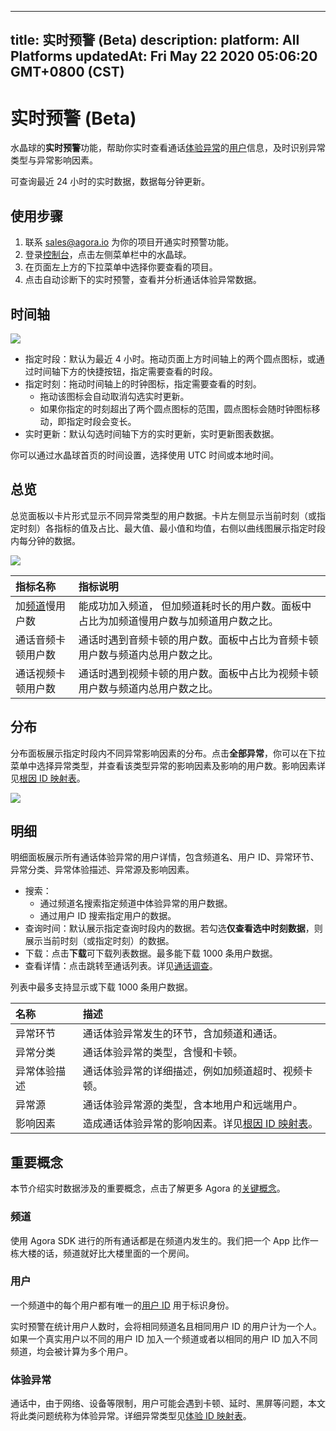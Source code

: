 
---
title: 实时预警 (Beta)
description: 
platform: All Platforms
updatedAt: Fri May 22 2020 05:06:20 GMT+0800 (CST)
---
# 实时预警 (Beta)
水晶球的**实时预警**功能，帮助你实时查看通话[体验异常](#Abnormal)的[用户](#User)信息，及时识别异常类型与异常影响因素。

<div class="alert info">可查询最近 24 小时的实时数据，数据每分钟更新。</div>

## 使用步骤

1. 联系 [sales@agora.io](mailto:sales@agora.io) 为你的项目开通实时预警功能。
2. 登录[控制台](https://dashboard.agora.io/)，点击左侧菜单栏中的水晶球。
3. 在页面左上方的下拉菜单中选择你要查看的项目。
4. 点击自动诊断下的实时预警，查看并分析通话体验异常数据。

## 时间轴

![](https://web-cdn.agora.io/docs-files/1585019063360)

- 指定时段：默认为最近 4 小时。拖动页面上方时间轴上的两个圆点图标，或通过时间轴下方的快捷按钮，指定需要查看的时段。
- 指定时刻：拖动时间轴上的时钟图标，指定需要查看的时刻。
  - 拖动该图标会自动取消勾选实时更新。
  - 如果你指定的时刻超出了两个圆点图标的范围，圆点图标会随时钟图标移动，即指定时段会变长。
- 实时更新：默认勾选时间轴下方的实时更新，实时更新图表数据。

<div class="alert info">你可以通过水晶球首页的时间设置，选择使用 UTC 时间或本地时间。</div>

## 总览

总览面板以卡片形式显示不同异常类型的用户数据。卡片左侧显示当前时刻（或指定时刻）各指标的值及占比、最大值、最小值和均值，右侧以曲线图展示指定时段内每分钟的数据。

![](https://web-cdn.agora.io/docs-files/1585809798510)

| 指标名称           | 指标说明                                                     |
| :----------------- | :----------------------------------------------------------- |
| 加[频道](#Channel)慢用户数     | 能成功加入频道， 但加频道耗时长的用户数。面板中占比为加频道慢用户数与加频道用户数之比。 |
| 通话音频卡顿用户数 | 通话时遇到音频卡顿的用户数。面板中占比为音频卡顿用户数与频道内总用户数之比。 |
| 通话视频卡顿用户数 | 通话时遇到视频卡顿的用户数。面板中占比为视频卡顿用户数与频道内总用户数之比。 |

## 分布

分布面板展示指定时段内不同异常影响因素的分布。点击**全部异常**，你可以在下拉菜单中选择异常类型，并查看该类型异常的影响因素及影响的用户数。影响因素详见[根因 ID 映射表](../../cn/Agora%20Platform/aa_api.md)。

![](https://web-cdn.agora.io/docs-files/1585817088325)

## 明细

明细面板展示所有通话体验异常的用户详情，包含频道名、用户 ID、异常环节、异常分类、异常体验描述、异常源及影响因素。

  - 搜索：
	- 通过频道名搜索指定频道中体验异常的用户数据。
	- 通过用户 ID 搜索指定用户的数据。
  - 查询时间：默认展示指定查询时段内的数据。若勾选**仅查看选中时刻数据**，则展示当前时刻（或指定时刻）的数据。
  - 下载：点击**下载**可下载列表数据。最多能下载 1000 条用户数据。
  - 查看详情：点击跳转至通话列表。详见[通话调查](../../cn/Agora%20Platform/aa_call_search.md)。

  <div class="alert note">列表中最多支持显示或下载 1000 条用户数据。</div>

  | 名称         | 描述                                                         |
  | :----------- | :----------------------------------------------------------- |
  | 异常环节     | 通话体验异常发生的环节，含加频道和通话。                     |
  | 异常分类     | 通话体验异常的类型，含慢和卡顿。                             |
  | 异常体验描述 | 通话体验异常的详细描述，例如加频道超时、视频卡顿。           |
  | 异常源       | 通话体验异常源的类型，含本地用户和远端用户。                 |
  | 影响因素     | 造成通话体验异常的影响因素。详见[根因 ID 映射表](../../cn/Agora%20Platform/aa_api.md)。 |

## 重要概念

本节介绍实时数据涉及的重要概念，点击了解更多 Agora 的[关键概念](../../cn/Agora%20Platform/terms.md)。

<a name="Channel"></a>
### 频道

使用 Agora SDK 进行的所有通话都是在频道内发生的。我们把一个 App 比作一栋大楼的话，频道就好比大楼里面的一个房间。

<a name="User"></a>
### 用户

一个频道中的每个用户都有唯一的[用户 ID](../../cn/Agora%20Platform/terms.md) 用于标识身份。

实时预警在统计用户人数时，会将相同频道名且相同用户 ID 的用户计为一个人。如果一个真实用户以不同的用户 ID 加入一个频道或者以相同的用户 ID 加入不同频道，均会被计算为多个用户。

<a name="Abnormal"></a>
### 体验异常

通话中，由于网络、设备等限制，用户可能会遇到卡顿、延时、黑屏等问题，本文将此类问题统称为体验异常。详细异常类型见[体验 ID 映射表](../../cn/Agora%20Platform/aa_api.md)。

